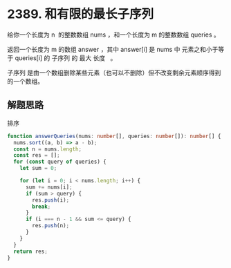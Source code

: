 # 2389. 和有限的最长子序列

给你一个长度为 n  的整数数组 nums ，和一个长度为 m 的整数数组 queries 。

返回一个长度为 m 的数组 answer ，其中 answer[i] 是 nums 中 元素之和小于等于 queries[i] 的 子序列 的 最大 长度   。

子序列 是由一个数组删除某些元素（也可以不删除）但不改变剩余元素顺序得到的一个数组。

## 解题思路

排序

```ts
function answerQueries(nums: number[], queries: number[]): number[] {
  nums.sort((a, b) => a - b);
  const n = nums.length;
  const res = [];
  for (const query of queries) {
    let sum = 0;

    for (let i = 0; i < nums.length; i++) {
      sum += nums[i];
      if (sum > query) {
        res.push(i);
        break;
      }
      if (i === n - 1 && sum <= query) {
        res.push(n);
      }
    }
  }
  return res;
}
```
